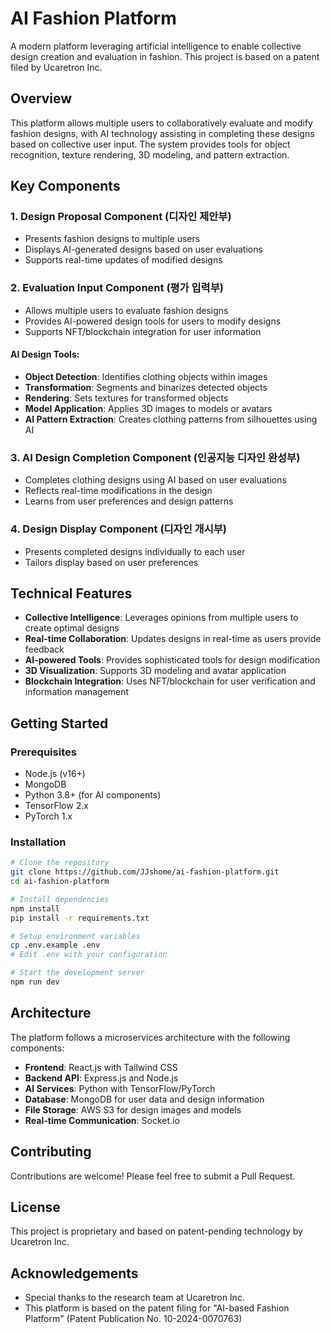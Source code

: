 # AI Fashion Platform

A modern platform leveraging artificial intelligence to enable collective design creation and evaluation in fashion. This project is based on a patent filed by Ucaretron Inc.

## Overview

This platform allows multiple users to collaboratively evaluate and modify fashion designs, with AI technology assisting in completing these designs based on collective user input. The system provides tools for object recognition, texture rendering, 3D modeling, and pattern extraction.

## Key Components

### 1. Design Proposal Component (디자인 제안부)
- Presents fashion designs to multiple users
- Displays AI-generated designs based on user evaluations
- Supports real-time updates of modified designs

### 2. Evaluation Input Component (평가 입력부)
- Allows multiple users to evaluate fashion designs
- Provides AI-powered design tools for users to modify designs
- Supports NFT/blockchain integration for user information

#### AI Design Tools:
- **Object Detection**: Identifies clothing objects within images
- **Transformation**: Segments and binarizes detected objects
- **Rendering**: Sets textures for transformed objects
- **Model Application**: Applies 3D images to models or avatars
- **AI Pattern Extraction**: Creates clothing patterns from silhouettes using AI

### 3. AI Design Completion Component (인공지능 디자인 완성부)
- Completes clothing designs using AI based on user evaluations
- Reflects real-time modifications in the design
- Learns from user preferences and design patterns

### 4. Design Display Component (디자인 개시부)
- Presents completed designs individually to each user
- Tailors display based on user preferences

## Technical Features

- **Collective Intelligence**: Leverages opinions from multiple users to create optimal designs
- **Real-time Collaboration**: Updates designs in real-time as users provide feedback
- **AI-powered Tools**: Provides sophisticated tools for design modification
- **3D Visualization**: Supports 3D modeling and avatar application
- **Blockchain Integration**: Uses NFT/blockchain for user verification and information management

## Getting Started

### Prerequisites
- Node.js (v16+)
- MongoDB
- Python 3.8+ (for AI components)
- TensorFlow 2.x
- PyTorch 1.x

### Installation

```bash
# Clone the repository
git clone https://github.com/JJshome/ai-fashion-platform.git
cd ai-fashion-platform

# Install dependencies
npm install
pip install -r requirements.txt

# Setup environment variables
cp .env.example .env
# Edit .env with your configuration

# Start the development server
npm run dev
```

## Architecture

The platform follows a microservices architecture with the following components:

- **Frontend**: React.js with Tailwind CSS
- **Backend API**: Express.js and Node.js
- **AI Services**: Python with TensorFlow/PyTorch
- **Database**: MongoDB for user data and design information
- **File Storage**: AWS S3 for design images and models
- **Real-time Communication**: Socket.io

## Contributing

Contributions are welcome! Please feel free to submit a Pull Request.

## License

This project is proprietary and based on patent-pending technology by Ucaretron Inc.

## Acknowledgements

- Special thanks to the research team at Ucaretron Inc.
- This platform is based on the patent filing for "AI-based Fashion Platform" (Patent Publication No. 10-2024-0070763)
